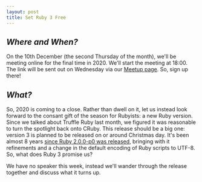 ```yaml
---
layout: post
title: Set Ruby 3 Free
---
```


## *Where and When?*
On the 10th December (the second Thursday of the month), we'll be meeting online for the final time in 2020. We'll start the meeting at 18:00. The link will be sent out on Wednesday via our [Meetup page](https://www.meetup.com/meetup-group-Xwgucjde/events/mljltlybcqbnb). So, sign up there!

## *What?*
So, 2020 is coming to a close. Rather than dwell on it, let us instead look forward to the consant gift of the season for Rubyists: a new Ruby version. Since we talked about Truffle Ruby last month, we figured it was reasonable to turn the spotlight back onto CRuby. This release should be a big one: version 3 is planned to be released on or around Christmas day. It's been almost 8 years [since Ruby 2.0.0-p0 was released](https://www.ruby-lang.org/en/news/2013/02/24/ruby-2-0-0-p0-is-released/), bringing with it refinements and a change in the default encoding of Ruby scripts to UTF-8. So, what does Ruby 3 promise us?

We have no speaker this week, instead we'll wander through the release together and discuss what it turns up. 
